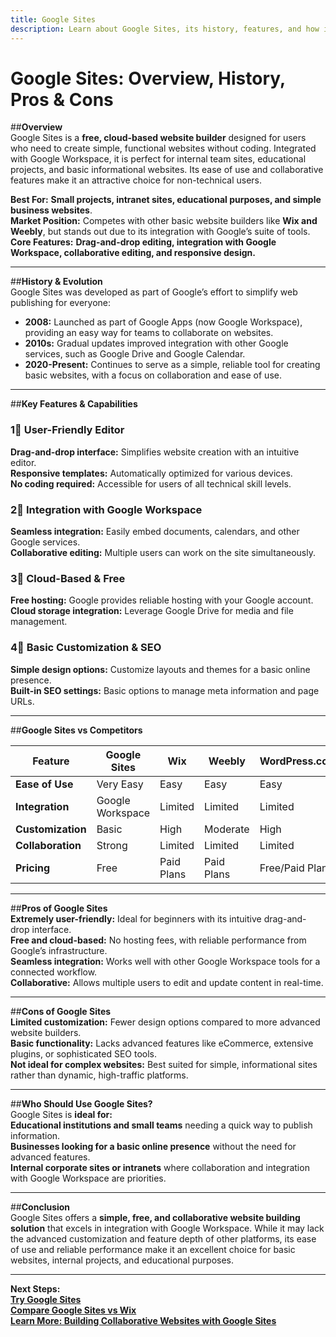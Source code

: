 ```yaml
---
title: Google Sites  
description: Learn about Google Sites, its history, features, and how it compares to other website builders.
---
```


# **Google Sites: Overview, History, Pros & Cons**

##**Overview**  
Google Sites is a **free, cloud-based website builder** designed for users who need to create simple, functional websites without coding. Integrated with Google Workspace, it is perfect for internal team sites, educational projects, and basic informational websites. Its ease of use and collaborative features make it an attractive choice for non-technical users.

 **Best For:** **Small projects, intranet sites, educational purposes, and simple business websites**.  
 **Market Position:** Competes with other basic website builders like **Wix and Weebly**, but stands out due to its integration with Google’s suite of tools.  
 **Core Features:** **Drag-and-drop editing, integration with Google Workspace, collaborative editing, and responsive design.**

---

##**History & Evolution**  
Google Sites was developed as part of Google’s effort to simplify web publishing for everyone:

- **2008:** Launched as part of Google Apps (now Google Workspace), providing an easy way for teams to collaborate on websites.
- **2010s:** Gradual updates improved integration with other Google services, such as Google Drive and Google Calendar.
- **2020-Present:** Continues to serve as a simple, reliable tool for creating basic websites, with a focus on collaboration and ease of use.

---

##**Key Features & Capabilities**

### **1⃣ User-Friendly Editor**  
 **Drag-and-drop interface:** Simplifies website creation with an intuitive editor.  
 **Responsive templates:** Automatically optimized for various devices.  
 **No coding required:** Accessible for users of all technical skill levels.

### **2⃣ Integration with Google Workspace**  
 **Seamless integration:** Easily embed documents, calendars, and other Google services.  
 **Collaborative editing:** Multiple users can work on the site simultaneously.

### **3⃣ Cloud-Based & Free**  
 **Free hosting:** Google provides reliable hosting with your Google account.  
 **Cloud storage integration:** Leverage Google Drive for media and file management.

### **4⃣ Basic Customization & SEO**  
 **Simple design options:** Customize layouts and themes for a basic online presence.  
 **Built-in SEO settings:** Basic options to manage meta information and page URLs.

---

##**Google Sites vs Competitors**

| Feature                  | Google Sites      | Wix             | Weebly           | WordPress.com    |
|--------------------------|-------------------|-----------------|------------------|------------------|
| **Ease of Use**          |  Very Easy      |  Easy         |  Easy          |  Easy          |
| **Integration**          |  Google Workspace |  Limited    |  Limited       |  Limited       |
| **Customization**        |  Basic          |  High         |  Moderate      |  High          |
| **Collaboration**        |  Strong        |  Limited      |  Limited       |  Limited       |
| **Pricing**              |  Free          |  Paid Plans   |  Paid Plans    |  Free/Paid Plans |

---

##**Pros of Google Sites**  
 **Extremely user-friendly:** Ideal for beginners with its intuitive drag-and-drop interface.  
 **Free and cloud-based:** No hosting fees, with reliable performance from Google’s infrastructure.  
 **Seamless integration:** Works well with other Google Workspace tools for a connected workflow.  
 **Collaborative:** Allows multiple users to edit and update content in real-time.

---

##**Cons of Google Sites**  
 **Limited customization:** Fewer design options compared to more advanced website builders.  
 **Basic functionality:** Lacks advanced features like eCommerce, extensive plugins, or sophisticated SEO tools.  
 **Not ideal for complex websites:** Best suited for simple, informational sites rather than dynamic, high-traffic platforms.

---

##**Who Should Use Google Sites?**  
Google Sites is **ideal for:**  
 **Educational institutions and small teams** needing a quick way to publish information.  
 **Businesses looking for a basic online presence** without the need for advanced features.  
 **Internal corporate sites or intranets** where collaboration and integration with Google Workspace are priorities.
  
---

##**Conclusion**  
Google Sites offers a **simple, free, and collaborative website building solution** that excels in integration with Google Workspace. While it may lack the advanced customization and feature depth of other platforms, its ease of use and reliable performance make it an excellent choice for basic websites, internal projects, and educational purposes.

---

 **Next Steps:**  
 **[Try Google Sites](https://sites.google.com/)**  
 **[Compare Google Sites vs Wix](#)**  
 **[Learn More: Building Collaborative Websites with Google Sites](#)**
